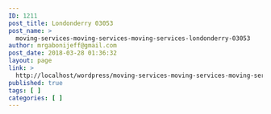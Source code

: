 ```yaml
---
ID: 1211
post_title: Londonderry 03053
post_name: >
  moving-services-moving-services-moving-services-londonderry-03053
author: mrgabonijeff@gmail.com
post_date: 2018-03-28 01:36:32
layout: page
link: >
  http://localhost/wordpress/moving-services-moving-services-moving-services-londonderry-03053/
published: true
tags: [ ]
categories: [ ]
---
```

